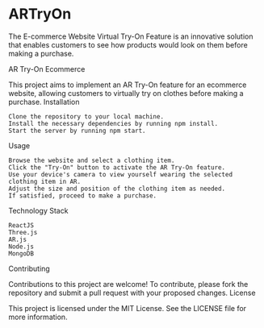 # ARTryOn
The E-commerce Website Virtual Try-On Feature is an innovative solution that enables customers to see how products would look on them before making a purchase.

AR Try-On Ecommerce

This project aims to implement an AR Try-On feature for an ecommerce website, allowing customers to virtually try on clothes before making a purchase.
Installation

    Clone the repository to your local machine.
    Install the necessary dependencies by running npm install.
    Start the server by running npm start.

Usage

    Browse the website and select a clothing item.
    Click the "Try-On" button to activate the AR Try-On feature.
    Use your device's camera to view yourself wearing the selected clothing item in AR.
    Adjust the size and position of the clothing item as needed.
    If satisfied, proceed to make a purchase.

Technology Stack

    ReactJS
    Three.js
    AR.js
    Node.js
    MongoDB

Contributing

Contributions to this project are welcome! To contribute, please fork the repository and submit a pull request with your proposed changes.
License

This project is licensed under the MIT License. See the LICENSE file for more information.
